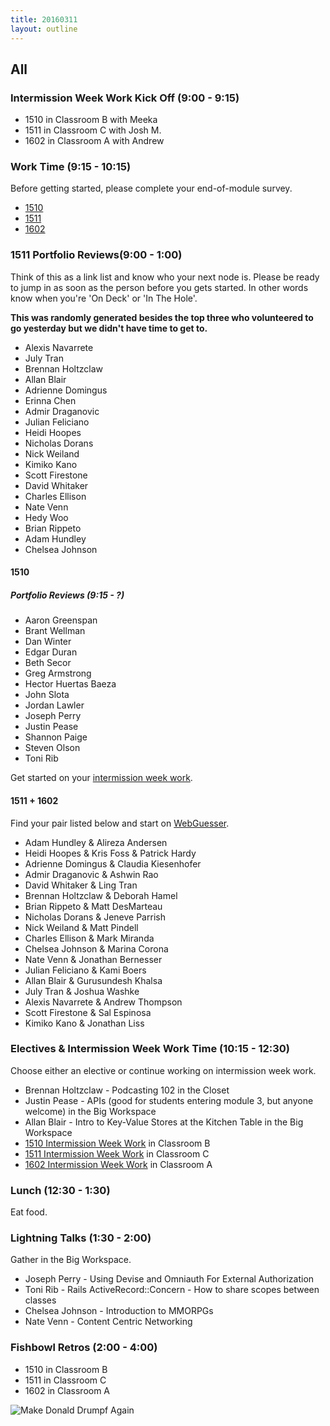 ```yaml
---
title: 20160311
layout: outline
---
```


## All

### Intermission Week Work Kick Off (9:00 - 9:15)

* 1510 in Classroom B with Meeka
* 1511 in Classroom C with Josh M.
* 1602 in Classroom A with Andrew

### Work Time (9:15 - 10:15)

Before getting started, please complete your end-of-module survey.

* [1510](https://docs.google.com/forms/d/1DhRHkZyMnpJTKFjHyJGfDUbMLMh5cEj-rGnGDrHX714/viewform)
* [1511](https://docs.google.com/forms/d/1FQnBNwFKd-PpHBzSwx1OZIRDGnaHto1PFtvcn6OTfXA/viewform)
* [1602]()

### 1511 Portfolio Reviews(9:00 - 1:00)
Think of this as a link list and know who your next node is. Please be ready to jump in as soon as the person before you gets started. In other words know when you're 'On Deck' or 'In The Hole'.

__**This was randomly generated besides the top three who volunteered to go yesterday but we didn't have time to get to.**__

* Alexis Navarrete
* July Tran
* Brennan Holtzclaw
* Allan Blair
* Adrienne Domingus
* Erinna Chen
* Admir Draganovic
* Julian Feliciano
* Heidi Hoopes
* Nicholas Dorans
* Nick Weiland
* Kimiko Kano
* Scott Firestone
* David Whitaker
* Charles Ellison
* Nate Venn
* Hedy Woo
* Brian Rippeto
* Adam Hundley
* Chelsea Johnson

#### 1510

##### Portfolio Reviews (9:15 - ?)

* Aaron Greenspan
* Brant Wellman
* Dan Winter
* Edgar Duran
* Beth Secor
* Greg Armstrong
* Hector Huertas Baeza
* John Slota
* Jordan Lawler
* Joseph Perry
* Justin Pease
* Shannon Paige
* Steven Olson
* Toni Rib

Get started on your [intermission week work](https://github.com/turingschool/intermission-assignments/blob/master/prep-for-module-4.markdown).

#### 1511 + 1602

Find your pair listed below and start on [WebGuesser](http://tutorials.jumpstartlab.com/projects/web_guesser.html).

* Adam Hundley & Alireza Andersen
* Heidi Hoopes & Kris Foss & Patrick Hardy
* Adrienne Domingus & Claudia Kiesenhofer
* Admir Draganovic & Ashwin Rao
* David Whitaker & Ling Tran
* Brennan Holtzclaw & Deborah Hamel
* Brian Rippeto & Matt DesMarteau
* Nicholas Dorans & Jeneve Parrish
* Nick Weiland & Matt Pindell
* Charles Ellison & Mark Miranda
* Chelsea Johnson & Marina Corona
* Nate Venn & Jonathan Bernesser
* Julian Feliciano & Kami Boers
* Allan Blair & Gurusundesh Khalsa
* July Tran & Joshua Washke
* Alexis Navarrete & Andrew Thompson
* Scott Firestone & Sal Espinosa
* Kimiko Kano & Jonathan Liss

### Electives & Intermission Week Work Time (10:15 - 12:30)

Choose either an elective or continue working on intermission week work.

* Brennan Holtzclaw - Podcasting 102 in the Closet
* Justin Pease - APIs (good for students entering module 3, but anyone welcome) in the Big Workspace
* Allan Blair - Intro to Key-Value Stores at the Kitchen Table in the Big Workspace
* [1510 Intermission Week Work](https://github.com/turingschool/intermission-assignments/blob/master/prep-for-module-4.markdown) in Classroom B
* [1511 Intermission Week Work](https://github.com/turingschool/intermission-assignments/blob/master/prep-for-module-3.markdown) in Classroom C
* [1602 Intermission Week Work](https://github.com/turingschool/intermission-assignments/blob/master/prep-for-module-2.markdown) in Classroom A

### Lunch (12:30 - 1:30)

Eat food.

### Lightning Talks (1:30 - 2:00)

Gather in the Big Workspace.

* Joseph Perry - Using Devise and Omniauth For External Authorization
* Toni Rib - Rails ActiveRecord::Concern - How to share scopes between classes
* Chelsea Johnson - Introduction to MMORPGs
* Nate Venn - Content Centric Networking

### Fishbowl Retros (2:00 - 4:00)

* 1510 in Classroom B
* 1511 in Classroom C
* 1602 in Classroom A

![Make Donald Drumpf Again](https://lovelace-media.imgix.net/uploads/1012/c2909460-c323-0133-aaab-0e6c6164dc79.jpg)
